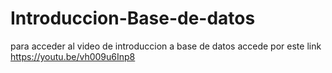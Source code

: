 # Introduccion-Base-de-datos

para acceder al video de introduccion a base de datos 
accede por este link
https://youtu.be/vh009u6Inp8
